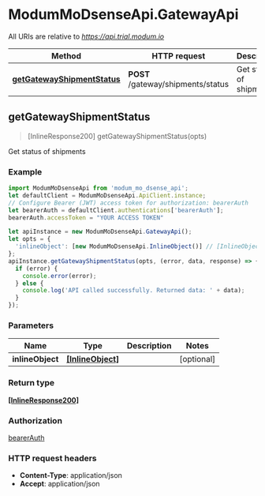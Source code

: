 # ModumMoDsenseApi.GatewayApi

All URIs are relative to *https://api.trial.modum.io*

Method | HTTP request | Description
------------- | ------------- | -------------
[**getGatewayShipmentStatus**](GatewayApi.md#getGatewayShipmentStatus) | **POST** /gateway/shipments/status | Get status of shipments



## getGatewayShipmentStatus

> [InlineResponse200] getGatewayShipmentStatus(opts)

Get status of shipments

### Example

```javascript
import ModumMoDsenseApi from 'modum_mo_dsense_api';
let defaultClient = ModumMoDsenseApi.ApiClient.instance;
// Configure Bearer (JWT) access token for authorization: bearerAuth
let bearerAuth = defaultClient.authentications['bearerAuth'];
bearerAuth.accessToken = "YOUR ACCESS TOKEN"

let apiInstance = new ModumMoDsenseApi.GatewayApi();
let opts = {
  'inlineObject': [new ModumMoDsenseApi.InlineObject()] // [InlineObject] | 
};
apiInstance.getGatewayShipmentStatus(opts, (error, data, response) => {
  if (error) {
    console.error(error);
  } else {
    console.log('API called successfully. Returned data: ' + data);
  }
});
```

### Parameters


Name | Type | Description  | Notes
------------- | ------------- | ------------- | -------------
 **inlineObject** | [**[InlineObject]**](InlineObject.md)|  | [optional] 

### Return type

[**[InlineResponse200]**](InlineResponse200.md)

### Authorization

[bearerAuth](../README.md#bearerAuth)

### HTTP request headers

- **Content-Type**: application/json
- **Accept**: application/json

